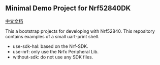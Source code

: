 ## Minimal Demo Project for Nrf52840DK 
[中文文档](Readme-zh.md)

This a bootstrap projects for developing with Nrf52840. This repository contains examples of a small uart-print shell.  
- use-sdk-hal: based on the Nrf-SDK.
- use-nrf: only use the Nrfx Peripheral Lib.  
- without-sdk: do not use any SDK files.



